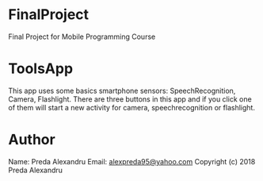 # FinalProject
Final Project for Mobile Programming Course

# ToolsApp
This app uses some basics smartphone sensors: SpeechRecognition, Camera, Flashlight. There are three buttons in this app and if you click one of them will start a new activity for camera, speechrecognition or flashlight.

# Author
Name: Preda Alexandru Email: alexpreda95@yahoo.com Copyright (c) 2018 Preda Alexandru
